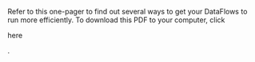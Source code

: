 

Refer to this one-pager to find out several ways to get your DataFlows to run more efficiently. To download this PDF to your computer, click

here

.



